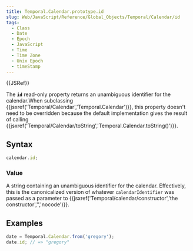 ```yaml
---
title: Temporal.Calendar.prototype.id
slug: Web/JavaScript/Reference/Global_Objects/Temporal/Calendar/id
tags:
  - Class
  - Date
  - Epoch
  - JavaScript
  - Time
  - Time Zone
  - Unix Epoch
  - timeStamp
---
```

{{JSRef}}

The **`id`** read-only property returns an unambiguous identifier for the
calendar.When subclassing
{{jsxref('Temporal/Calendar','Temporal.Calendar')}}, this
property doesn't need to be overridden because the default implementation gives
the result of calling
{{jsxref('Temporal/Calendar/toString','Temporal.Calendar.toString()')}}.

## Syntax

```js
calendar.id;
```

### Value

A string containing an unambiguous identifier for the calendar. Effectively,
this is the canonicalized version of whatever `calendarIdentifier` was passed as
a parameter to
{{jsxref('Temporal/calendar/constructor','the constructor','','nocode')}}.

## Examples

```js
date = Temporal.Calendar.from('gregory');
date.id; // => "gregory"
```

